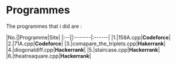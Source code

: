 # Programmes


The programmes that i did are :

|No.||Programme|Site|
|:--||:-------|:------|
|1.|158A.cpp|**Codeforce**|
|2.|71A.cpp|**Codeforce**|
|3.|comapare_the_triplets.cpp|**Hakerrank**|
|4.|diogonaldiff.cpp|**Hackerrank**|
|5.|staircase.cpp|**Hackerrank**|
|6.|theatreaquare.cpp|**Hackerrank**|


